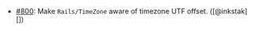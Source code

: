 * [#800](https://github.com/rubocop/rubocop-rails/issues/800): Make `Rails/TimeZone` aware of timezone UTF offset. ([@inkstak][])
